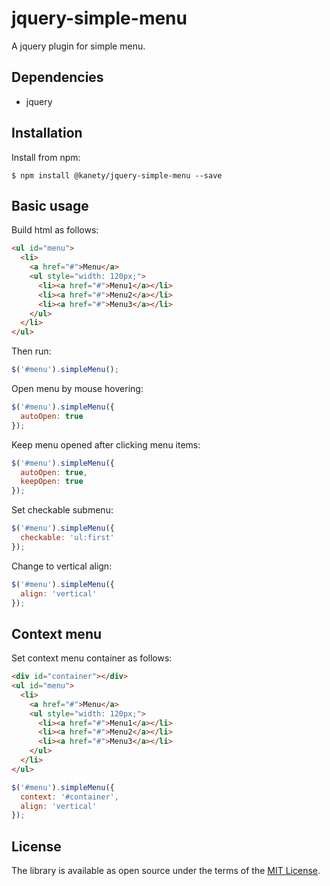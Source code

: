 # jquery-simple-menu

A jquery plugin for simple menu.

## Dependencies

* jquery

## Installation

Install from npm:

    $ npm install @kanety/jquery-simple-menu --save

## Basic usage

Build html as follows:

```html
<ul id="menu">
  <li>
    <a href="#">Menu</a>
    <ul style="width: 120px;">
      <li><a href="#">Menu1</a></li>
      <li><a href="#">Menu2</a></li>
      <li><a href="#">Menu3</a></li>
    </ul>
  </li>
</ul>
```

Then run:

```javascript
$('#menu').simpleMenu();
```

Open menu by mouse hovering:

```javascript
$('#menu').simpleMenu({
  autoOpen: true
});
```

Keep menu opened after clicking menu items:

```javascript
$('#menu').simpleMenu({
  autoOpen: true,
  keepOpen: true
});
```

Set checkable submenu:

```javascript
$('#menu').simpleMenu({
  checkable: 'ul:first'
});
```

Change to vertical align:

```javascript
$('#menu').simpleMenu({
  align: 'vertical'
});
```

## Context menu

Set context menu container as follows:

```html
<div id="container"></div>
<ul id="menu">
  <li>
    <a href="#">Menu</a>
    <ul style="width: 120px;">
      <li><a href="#">Menu1</a></li>
      <li><a href="#">Menu2</a></li>
      <li><a href="#">Menu3</a></li>
    </ul>
  </li>
</ul>
```

```javascript
$('#menu').simpleMenu({
  context: '#container',
  align: 'vertical'
});
```

## License

The library is available as open source under the terms of the [MIT License](http://opensource.org/licenses/MIT).
